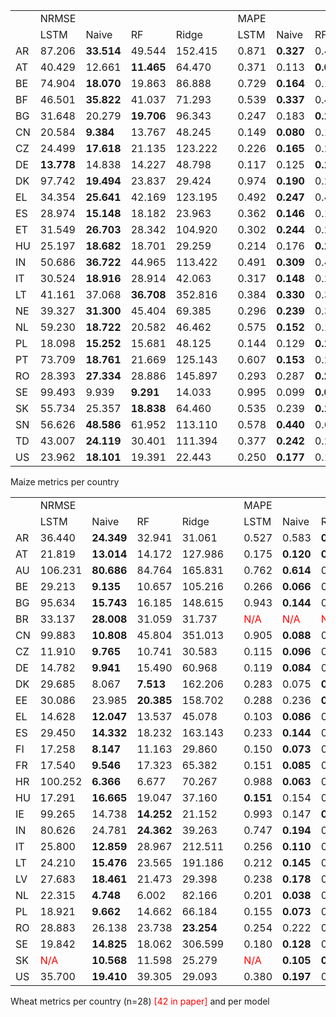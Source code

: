 |     |            |            |            |         |     |       |           |           |       |
|:----|:-----------|:-----------|:-----------|:--------|:----|:------|:----------|:----------|:------|
|     | NRMSE      |            |            |         |     | MAPE  |           |           |       |
|     | LSTM       | Naive      | RF         | Ridge   |     | LSTM  | Naive     | RF        | Ridge |
| AR  | 87.206     | **33.514** | 49.544     | 152.415 |     | 0.871 | **0.327** | 0.495     | 1.461 |
| AT  | 40.429     | 12.661     | **11.465** | 64.470  |     | 0.371 | 0.113     | **0.099** | 0.633 |
| BE  | 74.904     | **18.070** | 19.863     | 86.888  |     | 0.729 | **0.164** | 0.176     | 0.944 |
| BF  | 46.501     | **35.822** | 41.037     | 71.293  |     | 0.539 | **0.337** | 0.410     | 0.590 |
| BG  | 31.648     | 20.279     | **19.706** | 96.343  |     | 0.247 | 0.183     | **0.179** | 0.983 |
| CN  | 20.584     | **9.384**  | 13.767     | 48.245  |     | 0.149 | **0.080** | 0.115     | 0.492 |
| CZ  | 24.499     | **17.618** | 21.135     | 123.222 |     | 0.226 | **0.165** | 0.206     | 1.351 |
| DE  | **13.778** | 14.838     | 14.227     | 48.798  |     | 0.117 | 0.125     | **0.108** | 0.461 |
| DK  | 97.742     | **19.494** | 23.837     | 29.424  |     | 0.974 | **0.190** | 0.231     | 0.280 |
| EL  | 34.354     | **25.641** | 42.169     | 123.195 |     | 0.492 | **0.247** | 0.407     | 1.449 |
| ES  | 28.974     | **15.148** | 18.182     | 23.963  |     | 0.362 | **0.146** | 0.184     | 0.230 |
| ET  | 31.549     | **26.703** | 28.342     | 104.920 |     | 0.302 | **0.244** | 0.254     | 1.060 |
| HU  | 25.197     | **18.682** | 18.701     | 29.259  |     | 0.214 | 0.176     | **0.154** | 0.267 |
| IN  | 50.686     | **36.722** | 44.965     | 113.422 |     | 0.491 | **0.309** | 0.438     | 1.118 |
| IT  | 30.524     | **18.916** | 28.914     | 42.063  |     | 0.317 | **0.148** | 0.254     | 0.369 |
| LT  | 41.161     | 37.068     | **36.708** | 352.816 |     | 0.384 | **0.330** | 0.345     | 3.625 |
| NE  | 39.327     | **31.300** | 45.404     | 69.385  |     | 0.296 | **0.239** | 0.311     | 0.587 |
| NL  | 59.230     | **18.722** | 20.582     | 46.462  |     | 0.575 | **0.152** | 0.181     | 0.442 |
| PL  | 18.098     | **15.252** | 15.681     | 48.125  |     | 0.144 | 0.129     | **0.124** | 0.429 |
| PT  | 73.709     | **18.761** | 21.669     | 125.143 |     | 0.607 | **0.153** | 0.217     | 1.470 |
| RO  | 28.393     | **27.334** | 28.886     | 145.897 |     | 0.293 | 0.287     | **0.223** | 1.803 |
| SE  | 99.493     | 9.939      | **9.291**  | 14.033  |     | 0.995 | 0.099     | **0.093** | 0.140 |
| SK  | 55.734     | 25.357     | **18.838** | 64.460  |     | 0.535 | 0.239     | **0.174** | 0.657 |
| SN  | 56.626     | **48.586** | 61.952     | 113.110 |     | 0.578 | **0.440** | 0.649     | 1.118 |
| TD  | 43.007     | **24.119** | 30.401     | 111.394 |     | 0.377 | **0.242** | 0.276     | 1.168 |
| US  | 23.962     | **18.101** | 19.391     | 22.443  |     | 0.250 | **0.177** | 0.188     | 0.224 |

Maize metrics per country


|     |                                     |            |            |            |     |                                     |                                     |                                     |                                     |
|:----|:------------------------------------|:-----------|:-----------|:-----------|:----|:------------------------------------|:------------------------------------|:------------------------------------|:------------------------------------|
|     | NRMSE                               |            |            |            |     | MAPE                                |                                     |                                     |                                     |
|     | LSTM                                | Naive      | RF         | Ridge      |     | LSTM                                | Naive                               | RF                                  | Ridge                               |
| AR  | 36.440                              | **24.349** | 32.941     | 31.061     |     | 0.527                               | 0.583                               | **0.494**                           | 0.628                               |
| AT  | 21.819                              | **13.014** | 14.172     | 127.986    |     | 0.175                               | **0.120**                           | **0.120**                           | 1.309                               |
| AU  | 106.231                             | **80.686** | 84.764     | 165.831    |     | 0.762                               | **0.614**                           | 0.652                               | 2.089                               |
| BE  | 29.213                              | **9.135**  | 10.657     | 105.216    |     | 0.266                               | **0.066**                           | 0.094                               | 1.043                               |
| BG  | 95.634                              | **15.743** | 16.185     | 148.615    |     | 0.943                               | **0.144**                           | 0.153                               | 1.541                               |
| BR  | 33.137                              | **28.008** | 31.059     | 31.737     |     | <span style="color: red">N/A</span> | <span style="color: red">N/A</span> | <span style="color: red">N/A</span> | <span style="color: red">N/A</span> |
| CN  | 99.883                              | **10.808** | 45.804     | 351.013    |     | 0.905                               | **0.088**                           | 0.294                               | 4.003                               |
| CZ  | 11.910                              | **9.765**  | 10.741     | 30.583     |     | 0.115                               | **0.096**                           | 0.099                               | 0.305                               |
| DE  | 14.782                              | **9.941**  | 15.490     | 60.968     |     | 0.119                               | **0.084**                           | 0.123                               | 0.594                               |
| DK  | 29.685                              | 8.067      | **7.513**  | 162.206    |     | 0.283                               | 0.075                               | **0.068**                           | 1.629                               |
| EE  | 30.086                              | 23.985     | **20.385** | 158.702    |     | 0.288                               | 0.236                               | **0.192**                           | 1.602                               |
| EL  | 14.628                              | **12.047** | 13.537     | 45.078     |     | 0.103                               | **0.086**                           | 0.111                               | 0.443                               |
| ES  | 29.450                              | **14.332** | 18.232     | 163.143    |     | 0.233                               | **0.144**                           | 0.180                               | 1.648                               |
| FI  | 17.258                              | **8.147**  | 11.163     | 29.860     |     | 0.150                               | **0.073**                           | 0.100                               | 0.285                               |
| FR  | 17.540                              | **9.546**  | 17.323     | 65.382     |     | 0.151                               | **0.085**                           | 0.133                               | 0.661                               |
| HR  | 100.252                             | **6.366**  | 6.677      | 70.267     |     | 0.988                               | **0.063**                           | 0.071                               | 0.685                               |
| HU  | 17.291                              | **16.665** | 19.047     | 37.160     |     | **0.151**                           | 0.154                               | 0.164                               | 0.347                               |
| IE  | 99.265                              | 14.738     | **14.252** | 21.152     |     | 0.993                               | 0.147                               | **0.141**                           | 0.212                               |
| IN  | 80.626                              | 24.781     | **24.362** | 39.263     |     | 0.747                               | **0.194**                           | 0.217                               | 0.407                               |
| IT  | 25.800                              | **12.859** | 28.967     | 212.511    |     | 0.256                               | **0.110**                           | 0.201                               | 2.235                               |
| LT  | 24.210                              | **15.476** | 23.565     | 191.186    |     | 0.212                               | **0.145**                           | 0.220                               | 2.013                               |
| LV  | 27.683                              | **18.461** | 21.473     | 29.398     |     | 0.238                               | **0.178**                           | 0.195                               | 0.302                               |
| NL  | 22.315                              | **4.748**  | 6.002      | 82.166     |     | 0.201                               | **0.038**                           | 0.050                               | 0.820                               |
| PL  | 18.921                              | **9.662**  | 14.662     | 66.184     |     | 0.155                               | **0.073**                           | 0.122                               | 0.648                               |
| RO  | 28.883                              | 26.138     | 23.738     | **23.254** |     | 0.254                               | 0.222                               | 0.200                               | **0.197**                           |
| SE  | 19.842                              | **14.825** | 18.062     | 306.599    |     | 0.180                               | **0.128**                           | 0.161                               | 3.237                               |
| SK  | <span style="color: red">N/A</span> | **10.568** | 11.598     | 25.279     |     | <span style="color: red">N/A</span> | **0.105**                           | **0.105**                           | 0.224                               |
| US  | 35.700                              | **19.410** | 39.305     | 29.093     |     | 0.380                               | **0.197**                           | 0.401                               | 0.274                               |

Wheat metrics per country (n=28) <span style="color: red">\[42 in
paper\]</span> and per model